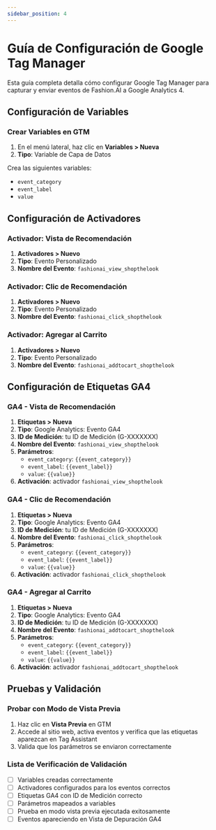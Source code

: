 ```yaml
---
sidebar_position: 4
---
```


# Guía de Configuración de Google Tag Manager

Esta guía completa detalla cómo configurar Google Tag Manager para capturar y enviar eventos de Fashion.AI a Google Analytics 4.

## Configuración de Variables

### Crear Variables en GTM

1. En el menú lateral, haz clic en **Variables > Nueva**
2. **Tipo**: Variable de Capa de Datos

Crea las siguientes variables:
- `event_category`
- `event_label`
- `value`

## Configuración de Activadores

### Activador: Vista de Recomendación

1. **Activadores > Nuevo**
2. **Tipo**: Evento Personalizado
3. **Nombre del Evento**: `fashionai_view_shopthelook`

### Activador: Clic de Recomendación

1. **Activadores > Nuevo**
2. **Tipo**: Evento Personalizado
3. **Nombre del Evento**: `fashionai_click_shopthelook`

### Activador: Agregar al Carrito

1. **Activadores > Nuevo**
2. **Tipo**: Evento Personalizado
3. **Nombre del Evento**: `fashionai_addtocart_shopthelook`

## Configuración de Etiquetas GA4

### GA4 - Vista de Recomendación

1. **Etiquetas > Nueva**
2. **Tipo**: Google Analytics: Evento GA4
3. **ID de Medición**: tu ID de Medición (G-XXXXXXX)
4. **Nombre del Evento**: `fashionai_view_shopthelook`
5. **Parámetros**:
   - `event_category`: `{{event_category}}`
   - `event_label`: `{{event_label}}`
   - `value`: `{{value}}`
6. **Activación**: activador `fashionai_view_shopthelook`

### GA4 - Clic de Recomendación

1. **Etiquetas > Nueva**
2. **Tipo**: Google Analytics: Evento GA4
3. **ID de Medición**: tu ID de Medición (G-XXXXXXX)
4. **Nombre del Evento**: `fashionai_click_shopthelook`
5. **Parámetros**:
   - `event_category`: `{{event_category}}`
   - `event_label`: `{{event_label}}`
   - `value`: `{{value}}`
6. **Activación**: activador `fashionai_click_shopthelook`

### GA4 - Agregar al Carrito

1. **Etiquetas > Nueva**
2. **Tipo**: Google Analytics: Evento GA4
3. **ID de Medición**: tu ID de Medición (G-XXXXXXX)
4. **Nombre del Evento**: `fashionai_addtocart_shopthelook`
5. **Parámetros**:
   - `event_category`: `{{event_category}}`
   - `event_label`: `{{event_label}}`
   - `value`: `{{value}}`
6. **Activación**: activador `fashionai_addtocart_shopthelook`

## Pruebas y Validación

### Probar con Modo de Vista Previa

1. Haz clic en **Vista Previa** en GTM
2. Accede al sitio web, activa eventos y verifica que las etiquetas aparezcan en Tag Assistant
3. Valida que los parámetros se enviaron correctamente

### Lista de Verificación de Validación

- [ ] Variables creadas correctamente
- [ ] Activadores configurados para los eventos correctos
- [ ] Etiquetas GA4 con ID de Medición correcto
- [ ] Parámetros mapeados a variables
- [ ] Prueba en modo vista previa ejecutada exitosamente
- [ ] Eventos apareciendo en Vista de Depuración GA4
